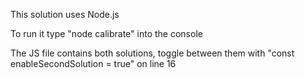This solution uses Node.js

To run it type "node calibrate" into the console

The JS file contains both solutions, toggle between them with "const enableSecondSolution = true" on line 16
